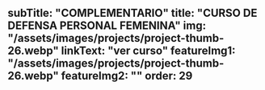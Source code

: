subTitle: "COMPLEMENTARIO" 
title: "CURSO DE DEFENSA PERSONAL FEMENINA"
img: "/assets/images/projects/project-thumb-26.webp"
linkText: "ver curso"
featureImg1: "/assets/images/projects/project-thumb-26.webp"
featureImg2: ""
order: 29
---
